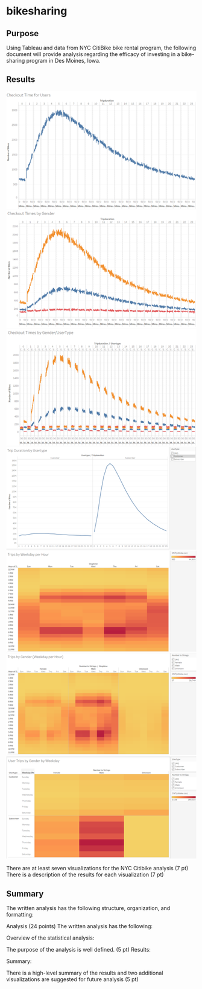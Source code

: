 # bikesharing
## Purpose
Using Tableau and data from NYC CitiBike bike rental program, the following document will provide analysis regarding the efficacy of investing in a bike-sharing program in Des Moines, Iowa.

## Results
![Checkout Time for Users](https://github.com/smulhern03-bootcamp/bikesharing/blob/main/Checkout%20Time%20for%20Users.PNG)
![Checkout Time by Genders](https://github.com/smulhern03-bootcamp/bikesharing/blob/main/Checkout%20Time%20by%20Genders.PNG)
![Checkout Time by GenderUsertype](https://github.com/smulhern03-bootcamp/bikesharing/blob/main/Checkout%20Times%20by%20GenderUsertype.PNG)
![Tripduration by Usertype](https://github.com/smulhern03-bootcamp/bikesharing/blob/main/Trip%20Duration%20by%20Usertype.PNG)
![Trips by Weekday per Hour](https://github.com/smulhern03-bootcamp/bikesharing/blob/main/Trips%20by%20Weekday%20per%20Hour.PNG)
![Trips by Gender (Weekday per Hour)](https://github.com/smulhern03-bootcamp/bikesharing/blob/main/Trips%20by%20Gender%20(Weekday%20per%20Hour).PNG)
![User Trips by Gender by Weekday](https://github.com/smulhern03-bootcamp/bikesharing/blob/main/User%20Trips%20by%20Gender%20by%20Weekday.PNG)


There are at least seven visualizations for the NYC Citibike analysis (7 pt)
There is a description of the results for each visualization (7 pt)
## Summary
The written analysis has the following structure, organization, and formatting:


Analysis (24 points)
The written analysis has the following:

Overview of the statistical analysis:

The purpose of the analysis is well defined. (5 pt)
Results:


Summary:

There is a high-level summary of the results and two additional visualizations are suggested for future analysis (5 pt)
